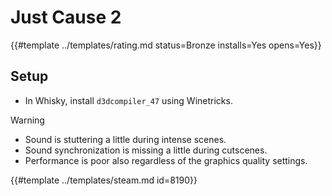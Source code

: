 # Just Cause 2
<!-- script:Aliases [] -->

{{#template ../templates/rating.md status=Bronze installs=Yes opens=Yes}}

## Setup

- In Whisky, install `d3dcompiler_47` using Winetricks.

> [!WARNING]
> - Sound is stuttering a little during intense scenes.
> - Sound synchronization is missing a little during cutscenes. 
> - Performance is poor also regardless of the graphics quality settings.

{{#template ../templates/steam.md id=8190}}
